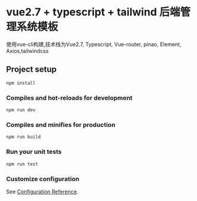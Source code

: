 # vue2.7 + typescript + tailwind 后端管理系统模板

使用vue-cli构建,技术栈为Vue2.7, Typescript, Vue-router, pinao, Element, Axios,tailwindcss


## Project setup
```
npm install
```

### Compiles and hot-reloads for development
```
npm run dev
```

### Compiles and minifies for production
```
npm run build
```

### Run your unit tests
```
npm run test
```

### Customize configuration
See [Configuration Reference](https://cli.vuejs.org/config/).
